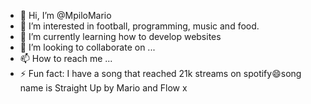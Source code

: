- 👋 Hi, I’m @MpiloMario
- 👀 I’m interested in football, programming, music and food.
- 🌱 I’m currently learning how to develop websites
- 💞️ I’m looking to collaborate on ...
- 📫 How to reach me ...
- ⚡ Fun fact: I have a song that reached 21k streams on spotify😄song name is Straight Up by Mario and Flow x

<!---
MpiloMario/MpiloMario is a ✨ special ✨ repository because its `README.md` (this file) appears on your GitHub profile.
You can click the Preview link to take a look at your changes.
--->
